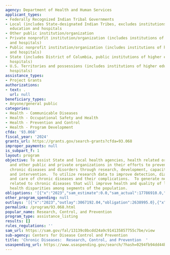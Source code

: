 ```yaml
---
agency: Department of Health and Human Services
applicant_types:
- Federally Recognized Indian Tribal Governments
- Local (includes State-designated Indian Tribes, excludes institutions of higher
  education and hospitals
- Other public institution/organization
- Private nonprofit institution/organization (includes institutions of higher education
  and hospitals)
- Public nonprofit institution/organization (includes institutions of higher education
  and hospitals)
- State (includes District of Columbia, public institutions of higher education and
  hospitals)
- U.S. Territories and possessions (includes institutions of higher education and
  hospitals)
assistance_types:
- Project Grants
authorizations:
- text: .
  url: null
beneficiary_types:
- Anyone/general public
categories:
- Health - Communicable Diseases
- Health - Occupational Safety and Health
- Health - Prevention and Control
- Health - Program Development
cfda: '93.068'
fiscal_year: '2024'
grants_url: https://grants.gov/search-grants?cfda=93.068
improper_payments: null
is_subpart_f: 1
layout: program
objective: To assist State and local health agencies, health related organizations,
  and other public and private organizations in their efforts to prevent and control
  chronic diseases and disorders through research, development, capacity building,
  and intervention.  To utilize research data to improve detection, diagnosis, treatment,
  and care of chronic diseases and their complications.  To generate new knowledge
  related to chronic diseases that will improve health and quality of life and eliminate
  health disparities among segments of the population.
obligations: '[{"x":"2023","sam_estimate":0.0,"sam_actual":17786910.0,"usa_spending_actual":17772575.63},{"x":"2024","sam_estimate":0.0,"sam_actual":18699572.0,"usa_spending_actual":-13741415.42},{"x":"2025","sam_estimate":0.0,"sam_actual":17772576.0,"usa_spending_actual":-217784.0}]'
other_program_spending: null
outlays: '[{"x":"2023","outlay":3067192.04,"obligation":2638995.0},{"x":"2024","outlay":297618227.3,"obligation":-13842529.42},{"x":"2025","outlay":54395102.95,"obligation":-116670.0}]'
permalink: /program/93.068.html
popular_name: Research, Control, and Prevention
program_type: assistance_listing
results: []
rules_regulations: ''
sam_url: https://sam.gov/fal/13139c0bcdd24a9c914135857755c7be/view
sub-agency: Centers for Disease Control and Prevention
title: 'Chronic Diseases:  Research, Control, and Prevention  '
usaspending_url: https://www.usaspending.gov/search/?hash=0294fb94dd44bd5cbf59603309d03e55
---
```

